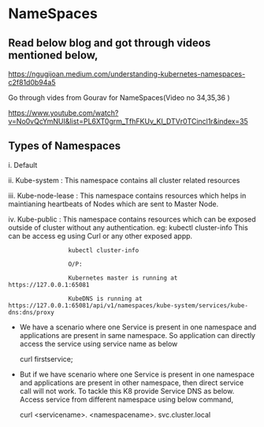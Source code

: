 # NameSpaces

## Read below blog and got through videos mentioned below,

https://ngugijoan.medium.com/understanding-kubernetes-namespaces-c2f81d0b94a5

Go through vides from Gourav for NameSpaces(Video no 34,35,36 )

https://www.youtube.com/watch?v=No0vQcYmNUI&list=PL6XT0grm_TfhFKUv_KI_DTVr0TCincl1r&index=35

## Types of Namespaces

i. Default

ii. Kube-system : This namespace contains all cluster related resources

iii. Kube-node-lease : This namespace contains resources which helps in maintianing heartbeats of Nodes which are sent to Master Node.

iv. Kube-public : This namespace contains resources which can be exposed outside of cluster without any authentication. eg: kubectl cluster-info
                  This can be access eg using Curl or any other exposed appp.
                  
                     kubectl cluster-info
                     
                     O/P: 
                     
                     Kubernetes master is running at https://127.0.0.1:65081
                     
                     KubeDNS is running at https://127.0.0.1:65081/api/v1/namespaces/kube-system/services/kube-dns:dns/proxy



* We have a scenario where one Service is present in one namespace and applications are present in same namespace.
  So application can directly access the service using service name as below

    curl firstservice;

* But if we have  scenario where one Service is present in one namespace and applications are present in other namespace, then
  direct service call will not work. 
  To tackle this K8 provide Service DNS as below. Access service from different namespace using below command,

   curl <<servicename>servicename>. <<namespacename>namespacename>. svc.cluster.local
